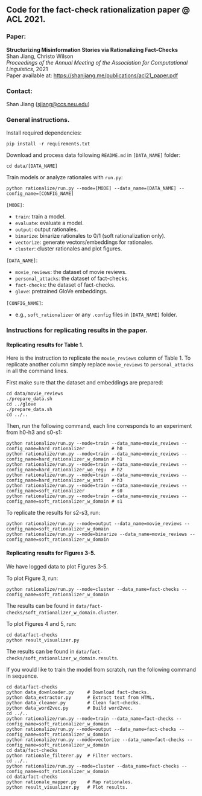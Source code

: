 ## Code for the fact-check rationalization paper @ ACL 2021.

### Paper:
**Structurizing Misinformation Stories via Rationalizing Fact-Checks**  
Shan Jiang, Christo Wilson  
*Proceedings of the Annual Meeting of the Association for Computational Linguistics*, 2021  
Paper available at: https://shanjiang.me/publications/acl21_paper.pdf

### Contact:
Shan Jiang (sjiang@ccs.neu.edu)

### General instructions.

Install required dependencies:
```
pip install -r requirements.txt
```

Download and process data following `README.md` in `[DATA_NAME]` folder:
```
cd data/[DATA_NAME]
```

Train models or analyze rationales with `run.py`:
```
python rationalize/run.py --mode=[MODE] --data_name=[DATA_NAME] --config_name=[CONFIG_NAME]
```

`[MODE]`:
- `train`: train a model.
- `evaluate`: evaluate a model.
- `output`: output rationales.
- `binarize`: binarize rationales to 0/1 (soft rationalization only).
- `vectorize`: generate vectors/embeddings for rationales.
- `cluster`: cluster rationales and plot figures.

`[DATA_NAME]`:
- `movie_reviews`: the dataset of movie reviews.
- `personal_attacks`: the dataset of fact-checks.
- `fact-checks`: the dataset of fact-checks.
- `glove`: pretrained GloVe embeddings.

`[CONFIG_NAME]`:
- e.g., `soft_rationalizer` or any `.config` files in `[DATA_NAME]` folder.

### Instructions for replicating results in the paper.

#### Replicating results for Table 1.

Here is the instruction to replicate the `movie_reviews` column of Table 1. To replicate another column simply replace `movie_reviews` to `personal_attacks` in all the command lines.

First make sure that the dataset and embeddings are prepared: 
```
cd data/movie_reviews
./prepare_data.sh
cd ../glove
./prepare_data.sh
cd ../..
```

Then, run the following command, each line corresponds to an experiment from h0-h3 and s0-s1:
```
python rationalize/run.py --mode=train --data_name=movie_reviews --config_name=hard_rationalizer          # h0
python rationalize/run.py --mode=train --data_name=movie_reviews --config_name=hard_rationalizer_w_domain # h1
python rationalize/run.py --mode=train --data_name=movie_reviews --config_name=hard_rationalizer_wo_regu  # h2
python rationalize/run.py --mode=train --data_name=movie_reviews --config_name=hard_rationalizer_w_anti   # h3
python rationalize/run.py --mode=train --data_name=movie_reviews --config_name=soft_rationalizer          # s0
python rationalize/run.py --mode=train --data_name=movie_reviews --config_name=soft_rationalizer_w_domain # s1
```

To replicate the results for s2-s3, run:
```
python rationalize/run.py --mode=output --data_name=movie_reviews --config_name=soft_rationalizer_w_domain
python rationalize/run.py --mode=binarize --data_name=movie_reviews --config_name=soft_rationalizer_w_domain
```

#### Replicating results for Figures 3-5.

We have logged data to plot Figures 3-5.

To plot Figure 3, run:
```
python rationalize/run.py --mode=cluster --data_name=fact-checks --config_name=soft_rationalizer_w_domain
```
The results can be found in `data/fact-checks/soft_rationalizer_w_domain.cluster`.

To plot Figures 4 and 5, run:
```
cd data/fact-checks
python result_visualizer.py
```
The results can be found in `data/fact-checks/soft_rationalizer_w_domain.results`.

If you would like to train the model from scratch, run the following command in sequence.
```
cd data/fact-checks
python data_downloader.py     # Download fact-checks.
python data_extractor.py      # Extract text from HTML.
python data_cleaner.py        # Clean fact-checks.
python data_word2vec.py       # Build word2vec.
cd ../..
python rationalize/run.py --mode=train --data_name=fact-checks --config_name=soft_rationalizer_w_domain
python rationalize/run.py --mode=output --data_name=fact-checks --config_name=soft_rationalizer_w_domain
python rationalize/run.py --mode=vectorize --data_name=fact-checks --config_name=soft_rationalizer_w_domain
cd data/fact-checks
python rationale_filterer.py  # Filter vectors.
cd ../..
python rationalize/run.py --mode=cluster --data_name=fact-checks --config_name=soft_rationalizer_w_domain
cd data/fact-checks
python rationale_mapper.py    # Map rationales.
python result_visualizer.py   # Plot results.
```





